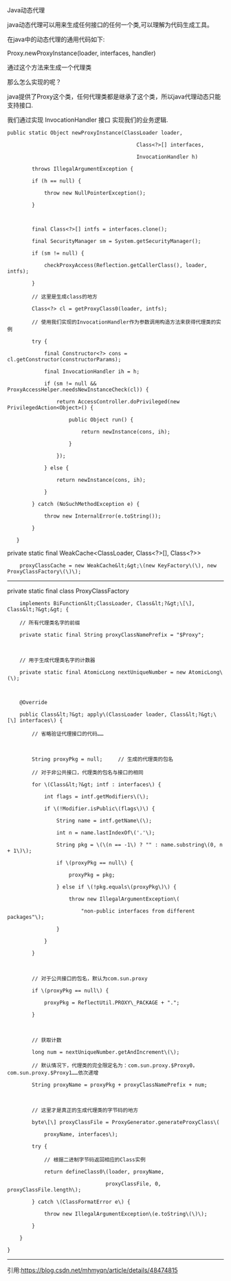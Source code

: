 Java动态代理

java动态代理可以用来生成任何接口的任何一个类,可以理解为代码生成工具。

在java中的动态代理的通用代码如下:

Proxy.newProxyInstance\(loader, interfaces, handler\)

通过这个方法来生成一个代理类

 那么怎么实现的呢？

java提供了Proxy这个类，任何代理类都是继承了这个类，所以java代理动态只能支持接口.

我们通过实现 InvocationHandler 接口 实现我们的业务逻辑.



`public static Object newProxyInstance(ClassLoader loader,`

`                                          Class<?>[] interfaces,`

`                                          InvocationHandler h)`

`        throws IllegalArgumentException {`

`        if (h == null) {`

`            throw new NullPointerException();`

`        }`

` `

`        final Class<?>[] intfs = interfaces.clone();`

`        final SecurityManager sm = System.getSecurityManager();`

`        if (sm != null) {`

`            checkProxyAccess(Reflection.getCallerClass(), loader, intfs);`

`        }`

`        // 这里是生成class的地方`

`        Class<?> cl = getProxyClass0(loader, intfs);`

`        // 使用我们实现的InvocationHandler作为参数调用构造方法来获得代理类的实例`

`        try {`

`            final Constructor<?> cons = cl.getConstructor(constructorParams);`

`            final InvocationHandler ih = h;`

`            if (sm != null && ProxyAccessHelper.needsNewInstanceCheck(cl)) {`

`                return AccessController.doPrivileged(new PrivilegedAction<Object>() {`

`                    public Object run() {`

`                        return newInstance(cons, ih);`

`                    }`

`                });`

`            } else {`

`                return newInstance(cons, ih);`

`            }`

`        } catch (NoSuchMethodException e) {`

`            throw new InternalError(e.toString());`

`        }`

`    }`

private static final WeakCache&lt;ClassLoader, Class&lt;?&gt;\[\], Class&lt;?&gt;&gt;

        proxyClassCache = new WeakCache&lt;&gt;\(new KeyFactory\(\), new ProxyClassFactory\(\)\);

--------------------- 



private static final class ProxyClassFactory

        implements BiFunction&lt;ClassLoader, Class&lt;?&gt;\[\], Class&lt;?&gt;&gt; {

        // 所有代理类名字的前缀

        private static final String proxyClassNamePrefix = "$Proxy";

 

        // 用于生成代理类名字的计数器

        private static final AtomicLong nextUniqueNumber = new AtomicLong\(\);

 

        @Override

        public Class&lt;?&gt; apply\(ClassLoader loader, Class&lt;?&gt;\[\] interfaces\) {

            // 省略验证代理接口的代码……

 

            String proxyPkg = null;     // 生成的代理类的包名

            // 对于非公共接口，代理类的包名与接口的相同

            for \(Class&lt;?&gt; intf : interfaces\) {

                int flags = intf.getModifiers\(\);

                if \(!Modifier.isPublic\(flags\)\) {

                    String name = intf.getName\(\);

                    int n = name.lastIndexOf\('.'\);

                    String pkg = \(\(n == -1\) ? "" : name.substring\(0, n + 1\)\);

                    if \(proxyPkg == null\) {

                        proxyPkg = pkg;

                    } else if \(!pkg.equals\(proxyPkg\)\) {

                        throw new IllegalArgumentException\(

                            "non-public interfaces from different packages"\);

                    }

                }

            }

 

            // 对于公共接口的包名，默认为com.sun.proxy

            if \(proxyPkg == null\) {

                proxyPkg = ReflectUtil.PROXY\_PACKAGE + ".";

            }

 

            // 获取计数

            long num = nextUniqueNumber.getAndIncrement\(\);

            // 默认情况下，代理类的完全限定名为：com.sun.proxy.$Proxy0，com.sun.proxy.$Proxy1……依次递增

            String proxyName = proxyPkg + proxyClassNamePrefix + num;

 

            // 这里才是真正的生成代理类的字节码的地方

            byte\[\] proxyClassFile = ProxyGenerator.generateProxyClass\(

                proxyName, interfaces\);

            try {

                // 根据二进制字节码返回相应的Class实例

                return defineClass0\(loader, proxyName,

                                    proxyClassFile, 0, proxyClassFile.length\);

            } catch \(ClassFormatError e\) {

                throw new IllegalArgumentException\(e.toString\(\)\);

            }

        }

    }



--------------------- 

引用:https://blog.csdn.net/mhmyqn/article/details/48474815

